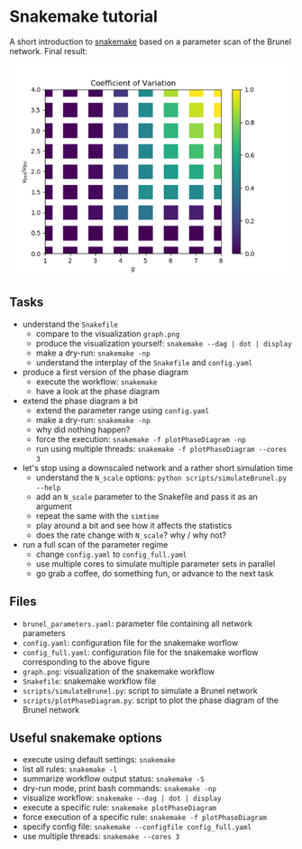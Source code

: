 # Snakemake tutorial

A short introduction to [snakemake](https://snakemake.readthedocs.io/en/stable/)
based on a parameter scan of the Brunel network. Final result:

![phase diagram](phase_diagram_full.png)


## Tasks

* understand the `Snakefile`
  * compare to the visualization `graph.png`
  * produce the visualization yourself: `snakemake --dag | dot | display`
  * make a dry-run: `snakemake -np`
  * understand the interplay of the `Snakefile` and `config.yaml`
* produce a first version of the phase diagram
  * execute the workflow: `snakemake`
  * have a look at the phase diagram
* extend the phase diagram a bit
  * extend the parameter range using `config.yaml`
  * make a dry-run: `snakemake -np`
  * why did nothing happen?
  * force the execution: `snakemake -f plotPhaseDiagram -np`
  * run using multiple threads: `snakemake -f plotPhaseDiagram --cores 3`
* let's stop using a downscaled network and a rather short simulation time
  * understand the `N_scale` options: `python scripts/simulateBrunel.py --help`
  * add an `N_scale` parameter to the Snakefile and pass it as an argument
  * repeat the same with the `simtime`
  * play around a bit and see how it affects the statistics
  * does the rate change with `N_scale`? why / why not?
* run a full scan of the parameter regime
  * change `config.yaml` to `config_full.yaml`
  * use multiple cores to simulate multiple parameter sets in parallel
  * go grab a coffee, do something fun, or advance to the next task


## Files

* `brunel_parameters.yaml`: parameter file containing all network parameters
* `config.yaml`: configuration file for the snakemake worflow
* `config_full.yaml`: configuration file for the snakemake worflow corresponding to the above figure
* `graph.png`: visualization of the snakemake workflow
* `Snakefile`: snakemake workflow file
* `scripts/simulateBrunel.py`: script to simulate a Brunel network
* `scripts/plotPhaseDiagram.py`: script to plot the phase diagram of the Brunel network


## Useful snakemake options

* execute using default settings: `snakemake`
* list all rules: `snakemake -l`
* summarize workflow output status: `snakemake -S`
* dry-run mode, print bash commands: `snakemake -np`
* visualize workflow: `snakemake --dag | dot | display`
* execute a specific rule: `snakemake plotPhaseDiagram`
* force execution of a specific rule: `snakemake -f plotPhaseDiagram`
* specify config file: `snakemake --configfile config_full.yaml`
* use multiple threads: `snakemake --cores 3`
